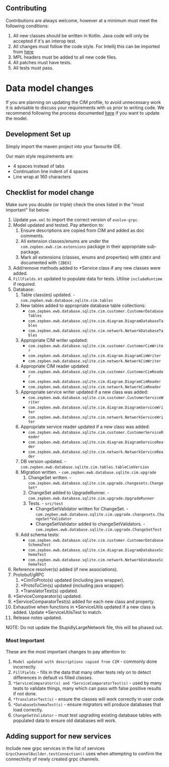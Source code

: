 ## Contributing ##

Contributions are always welcome, however at a minimum must meet the following conditions:

1. All new classes should be written in Kotlin. Java code will only be accepted if it's an interop test.
2. All changes must follow the code style. For Intellij this can be imported from [here](TODO)
3. MPL headers must be added to all new code files.
4. All patches must have tests.
5. All tests must pass.

# Data model changes #

If you are planning on updating the CIM profile, to avoid unnecessary work it is advisable to discuss your requirements
with us prior to writing code. We recommend following the process documented [here](TODO) if you want to update the model.

## Development Set up ##

Simply import the maven project into your favourite IDE.

Our main style requirements are:
- 4 spaces instead of tabs
- Continuation line indent of 4 spaces
- Line wrap at 160 characters

## Checklist for model change ##

Make sure you double (or triple) check the ones listed in the "most important" list below.

1. Update `pom.xml` to import the correct version of `evolve-grpc`.
2. Model updated and tested. Pay attention to:
   1. Ensure descriptions are copied from CIM and added as doc comments.
   2. All extension classes/enums are under the `com.zepben.ewb.cim.extensions` package in their appropriate sub-package.
   3. Mark all extensions (classes, enums and properties) with `@ZBEX` and documented with `[ZBEX]`
3. Add/remove methods added to *Service class if any new classes were added.
4. `FillFields.kt` updated to populate data for tests. Utilise `includeRuntime` if required.
5. Database:
   1. Table class(es) updated. - `com.zepben.ewb.database.sqlite.cim.tables`
   2. New tables added to appropriate database table collections:
      * `com.zepben.ewb.database.sqlite.cim.customer.CustomerDatabaseTables`
      * `com.zepben.ewb.database.sqlite.cim.diagram.DiagramDatabaseTables`
      * `com.zepben.ewb.database.sqlite.cim.network.NetworkDatabaseTables`
   3. Appropriate CIM writer updated:
      * `com.zepben.ewb.database.sqlite.cim.customer.CustomerCimWriter`
      * `com.zepben.ewb.database.sqlite.cim.diagram.DiagramCimWriter`
      * `com.zepben.ewb.database.sqlite.cim.network.NetworkCimWriter`
   4. Appropriate CIM reader updated:
      * `com.zepben.ewb.database.sqlite.cim.customer.CustomerCimReader`
      * `com.zepben.ewb.database.sqlite.cim.diagram.DiagramCimReader`
      * `com.zepben.ewb.database.sqlite.cim.network.NetworkCimReader`
   5. Appropriate service writer updated if a new class was added:
      * `com.zepben.ewb.database.sqlite.cim.customer.CustomerServiceWriter`
      * `com.zepben.ewb.database.sqlite.cim.diagram.DiagramServiceWriter`
      * `com.zepben.ewb.database.sqlite.cim.network.NetworkServiceWriter`
   6. Appropriate service reader updated if a new class was added:
      * `com.zepben.ewb.database.sqlite.cim.customer.CustomerServiceReader`
      * `com.zepben.ewb.database.sqlite.cim.diagram.DiagramServiceReader`
      * `com.zepben.ewb.database.sqlite.cim.network.NetworkServiceReader`
   7. DB version updated. - `com.zepben.ewb.database.sqlite.cim.tables.tableCimVersion`
   8. Migration written. - `com.zepben.ewb.database.sqlite.cim.upgrade`
      1. ChangeSet written. - `com.zepben.ewb.database.sqlite.cim.upgrade.changesets.ChangeSet*`
      2. ChangeSet added to UpgradeRunner. - `com.zepben.ewb.database.sqlite.cim.upgrade.UpgradeRunner`
      3. Tests. - `src/test`
         * ChangeSetValidator written for ChangeSet. - `com.zepben.ewb.database.sqlite.cim.upgrade.changesets.ChangeSet*Validator`
         * ChangeSetValidator added to changeSetValidators. - `com.zepben.ewb.database.sqlite.cim.upgrade.ChangeSetTest`
   9. Add schema tests:
      * `com.zepben.ewb.database.sqlite.cim.customer.CustomerDatabaseSchemaTest`
      * `com.zepben.ewb.database.sqlite.cim.diagram.DiagramDatabaseSchemaTest`
      * `com.zepben.ewb.database.sqlite.cim.network.NetworkDatabaseSchemaTest`
6. Reference resolver(s) added (if new associations).
7. Protobuf/gRPC
   1. *CimToProto(s) updated (including java wrapper).
   2. *ProtoToCim(s) updated (including java wrapper).
   3. *TranslatorTest(s) updated.
8. *ServiceComparator(s) updated.
9. *ServiceComparatorTest(s) added for each new class and property.
10. Exhaustive when functions in *ServiceUtils updated if a new class is added. Update *ServiceUtilsTest to match.
11. Release notes updated.

NOTE: Do not update the StupidlyLargeNetwork file, this will be phased out.

### Most Important ###

These are the most important changes to pay attention to:
1. `Model updated with descriptions copied from CIM` - commonly done incorrectly.
2. `FillFields` - fills in the data that many other tests rely on to detect differences in default vs filled classes.
3. `*ServiceComparator(s) and *ServiceComparatorTest(s)` - used by many tests to validate things, many which can pass with false positive results if not done.
4. `*TranslatorTest(s)` - ensure the classes will work correctly in user code
5. `*DatabaseSchemaTest(s)` - ensure migrators will produce databases that load correctly.
6. `ChangeSetValidator` - must test upgrading existing database tables with populated data to ensure old databases will work.

## Adding support for new services ##

Include new grpc services in the list of services ```GrpcChannelBuilder.testConnection()``` uses when attempting to confirm the connectivity of newly created
grpc channels.
